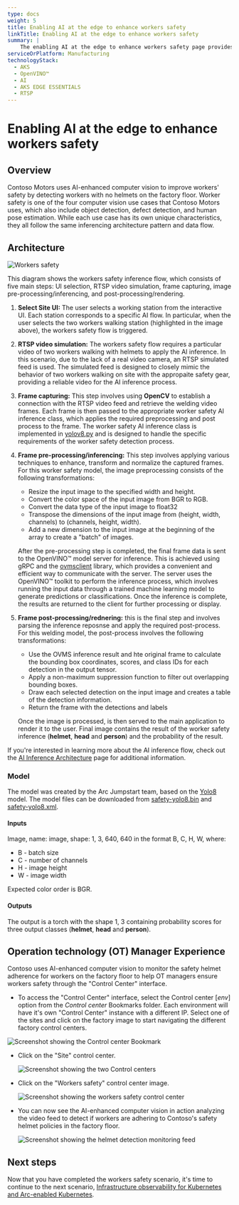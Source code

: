 ```yaml
---
type: docs
weight: 5
title: Enabling AI at the edge to enhance workers safety
linkTitle: Enabling AI at the edge to enhance workers safety
summary: |
    The enabling AI at the edge to enhance workers safety page provides an overview of how Contoso Motors uses AI to ensure workers' safety by detecting workers with no helmets on the factory floor. It describes the architecture and flow of information for detecting and classifying helmet adherence using AI. The page also explains the steps involved in the inference process, including UI selection, RTSP video simulation, frame capturing, image pre-processing/inferencing, and post-processing/rendering.
serviceOrPlatform: Manufacturing
technologyStack:
  - AKS
  - OpenVINO™
  - AI
  - AKS EDGE ESSENTIALS
  - RTSP
---
```


# Enabling AI at the edge to enhance workers safety

## Overview

Contoso Motors uses AI-enhanced computer vision to improve workers' safety by detecting workers with no helmets on the factory floor. Worker safety is one of the four computer vision use cases that Contoso Motors uses, which also include object detection, defect detection, and human pose estimation. While each use case has its own unique characteristics, they all follow the same inferencing architecture pattern and data flow.

## Architecture

![Workers safety](./img/flow.png)

This diagram shows the workers safety inference flow, which consists of five main steps: UI selection, RTSP video simulation, frame capturing, image pre-processing/inferencing, and post-processing/rendering.

1. **Select Site UI:** The user selects a working station from the interactive UI. Each station corresponds to a specific AI flow. In particular, when the user selects the two workers walking station (highlighted in the image above), the workers safety flow is triggered.

2. **RTSP video simulation:** The workers safety flow requires a particular video of two workers walking with helmets to apply the AI inference. In this scenario, due to the lack of a real video camera, an RTSP simulated feed is used. The simulated feed is designed to closely mimic the behavior of two workers walking on site with the appropaite safety gear, providing a reliable video for the AI inference process.

3. **Frame capturing:** This step involves using **OpenCV** to establish a connection with the RTSP video feed and retrieve the welding video frames. Each frame is then passed to the appropriate worker safety AI inference class, which applies the required preprocessing and post process to the frame. The worker safety AI inference class is implemented in [yolov8.py](https://github.com/microsoft/jumpstart-agora-apps/blob/main/contoso_manufacturing/developer/webapp-decode/welding.py) and is designed to handle the specific requirements of the worker safety detection process.

4. **Frame pre-processing/inferencing:** This step involves applying various techniques to enhance, transform and normalize the captured frames. For this worker safety model, the image preprocessing consists of the following transformations:
    - Resize the input image to the specified width and height.
    - Convert the color space of the input image from BGR to RGB.
    - Convert the data type of the input image to float32
    - Transpose the dimensions of the input image from (height, width, channels) to (channels, height, width).
    - Add a new dimension to the input image at the beginning of the array to create a "batch" of images.

    After the pre-processing step is completed, the final frame data is sent to the OpenVINO™ model server for inference. This is achieved using gRPC and the [ovmsclient](https://pypi.org/project/ovmsclient/) library, which provides a convenient and efficient way to communicate with the server. The server uses the OpenVINO™ toolkit to perform the inference process, which involves running the input data through a trained machine learning model to generate predictions or classifications. Once the inference is complete, the results are returned to the client for further processing or display.

5. **Frame post-processing/rednering:** this is the final step and involves parsing the inference reposnse and apply the required post-process. For this welding model, the post-process involves the following transformations:

    - Use the OVMS inference result and hte original frame to calculate the bounding box coordinates, scores, and class IDs for each detection in the output tensor.
    - Apply a non-maximum suppression function to filter out overlapping bounding boxes.
    - Draw each selected detection on the input image and creates a table of the detection information.
    - Return the frame with the detections and labels

    Once the image is processed, is then served to the main application to render it to the user. Final image contains the result of the worker safety inference (**helmet**, **head** and **person**) and the probability of the result.

If you're interested in learning more about the AI inference flow, check out the [AI Inference Architecture](../ai_inferencing/#architecture) page for additional information.

### Model

The model was created by the Arc Jumpstart team, based on the [Yolo8](https://yolov8.com/) model. The model files can be downloaded from [safety-yolo8.bin](https://jumpstartprodsg.blob.core.windows.net/ai-models/safety-yolo8.bin) and [safety-yolo8.xml](https://jumpstartprodsg.blob.core.windows.net/ai-models/safety-yolo8.xml).

#### Inputs

Image, name: image, shape: 1, 3, 640, 640 in the format B, C, H, W, where:
- B - batch size
- C - number of channels
- H - image height
- W - image width

Expected color order is BGR.

#### Outputs

The output is a torch with the shape 1, 3 containing probability scores for three output classes (**helmet**, **head** and **person**).

## Operation technology (OT) Manager Experience

Contoso uses AI-enhanced computer vision to monitor the safety helmet adherence for workers on the factory floor to help OT managers ensure workers safety through the "Control Center" interface.

- To access the "Control Center" interface, select the Control center [_env_] option from the _Control center_ Bookmarks folder. Each environment will have it's own "Control Center" instance with a different IP. Select one of the sites and click on the factory image to start navigating the different factory control centers.

![Screenshot showing the Control center Bookmark](./img/control-center-menu.png)

- Click on the "Site" control center.

  ![Screenshot showing the two Control centers](./img/control-center-site.png)

- Click on the "Workers safety" control center image.

  ![Screenshot showing the workers safety control center](./img/control-center-workers-safety.png)

- You can now see the AI-enhanced computer vision in action analyzing the video feed to detect if workers are adhering to Contoso's safety helmet policies in the factory floor.

  ![Screenshot showing the helmet detection monitoring feed](./img/control-center-helmet-detection.png)

## Next steps

Now that you have completed the workers safety scenario, it's time to continue to the next scenario, [Infrastructure observability for Kubernetes and Arc-enabled Kubernetes](../k8s_infra_observability/).
